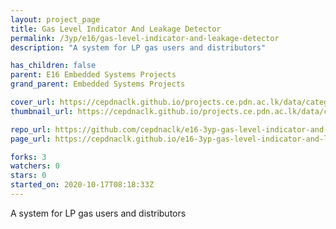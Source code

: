 ```yaml
---
layout: project_page
title: Gas Level Indicator And Leakage Detector
permalink: /3yp/e16/gas-level-indicator-and-leakage-detector
description: "A system for LP gas users and distributors"

has_children: false
parent: E16 Embedded Systems Projects
grand_parent: Embedded Systems Projects

cover_url: https://cepdnaclk.github.io/projects.ce.pdn.ac.lk/data/categories/3yp/cover_page.jpg
thumbnail_url: https://cepdnaclk.github.io/projects.ce.pdn.ac.lk/data/categories/3yp/thumbnail.jpg

repo_url: https://github.com/cepdnaclk/e16-3yp-gas-level-indicator-and-leakage-detector
page_url: https://cepdnaclk.github.io/e16-3yp-gas-level-indicator-and-leakage-detector

forks: 3
watchers: 0
stars: 0
started_on: 2020-10-17T08:18:33Z
---
```

A system for LP gas users and distributors

